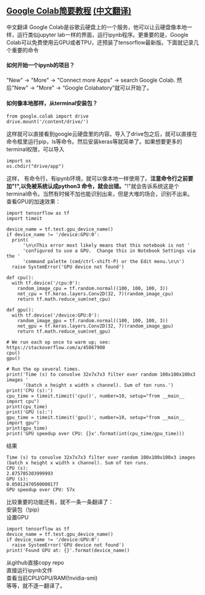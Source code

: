 ## [Google Colab简要教程](https://medium.com/deep-learning-turkey/google-colab-free-gpu-tutorial-e113627b9f5d) [(中文翻译)](https://juejin.im/post/5c05e1bc518825689f1b4948)
中文翻译
Google Colab是谷歌云硬盘上的一个服务，他可以让云硬盘像本地一样，运行类似jupyter lab一样的界面，运行ipynb程序。更重要的是，Google Colab可以免费使用云GPU或者TPU，还预装了tensorflow最新版。下面就记录几个重要的命令<br>
#### 如何开始一个ipynb的项目？ ####
"New" -> "More" -> "Connect more Apps" -> search Google Colab. 然后"New" -> "More" -> “Google Colabatory”就可以开始了。<br>
#### 如何像本地那样，从terminal安装包？ ####
```
from google.colab import drive
drive.mount('/content/drive/')
```
这样就可以直接看到google云硬盘里的内容。导入了drive包之后，就可以直接在命令框里运行pip，ls等命令。然后安装keras等就简单了。如果想要更多的terminal权限，可以导入
```
import os
os.chdir("drive/app")
```
这样， 有命令行，有ipynb环境，就可以像本地一样使用了。**注意命令行之前要加"!",以免被系统认成python3 命令，就会出错。**"!"就会告诉系统这是个terminal命令。当然有时候不加也能识别出来，但是大堆的场合，识别不出来。<br>
查看GPU的加速效果：
```
import tensorflow as tf
import timeit

device_name = tf.test.gpu_device_name()
if device_name != '/device:GPU:0':
  print(
      '\n\nThis error most likely means that this notebook is not '
      'configured to use a GPU.  Change this in Notebook Settings via the '
      'command palette (cmd/ctrl-shift-P) or the Edit menu.\n\n')
  raise SystemError('GPU device not found')

def cpu():
  with tf.device('/cpu:0'):
    random_image_cpu = tf.random.normal((100, 100, 100, 3))
    net_cpu = tf.keras.layers.Conv2D(32, 7)(random_image_cpu)
    return tf.math.reduce_sum(net_cpu)

def gpu():
  with tf.device('/device:GPU:0'):
    random_image_gpu = tf.random.normal((100, 100, 100, 3))
    net_gpu = tf.keras.layers.Conv2D(32, 7)(random_image_gpu)
    return tf.math.reduce_sum(net_gpu)
  
# We run each op once to warm up; see: https://stackoverflow.com/a/45067900
cpu()
gpu()

# Run the op several times.
print('Time (s) to convolve 32x7x7x3 filter over random 100x100x100x3 images '
      '(batch x height x width x channel). Sum of ten runs.')
print('CPU (s):')
cpu_time = timeit.timeit('cpu()', number=10, setup="from __main__ import cpu")
print(cpu_time)
print('GPU (s):')
gpu_time = timeit.timeit('gpu()', number=10, setup="from __main__ import gpu")
print(gpu_time)
print('GPU speedup over CPU: {}x'.format(int(cpu_time/gpu_time)))
```
结果
```
Time (s) to convolve 32x7x7x3 filter over random 100x100x100x3 images (batch x height x width x channel). Sum of ten runs.
CPU (s):
2.875705303999993
GPU (s):
0.05012470500000177
GPU speedup over CPU: 57x
```
比较重要的功能还有，就不一条一条翻译了：<br>
安装包（!pip）<br>
设置GPU<br>
```
import tensorflow as tf
device_name = tf.test.gpu_device_name()
if device_name != '/device:GPU:0':
  raise SystemError('GPU device not found')
print('Found GPU at: {}'.format(device_name))
```
从github直接copy repo<br>
直接运行ipynb文件<br>
查看当前CPU/GPU/RAM(!nvidia-smi)<br>
等等，就不逐一翻译了。

